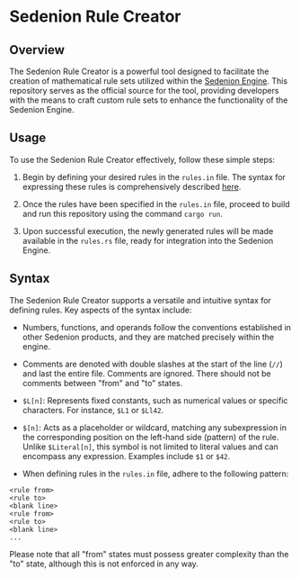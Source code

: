 # Sedenion Rule Creator

## Overview

The Sedenion Rule Creator is a powerful tool designed to facilitate the creation of mathematical rule sets utilized within the [Sedenion Engine](https://github.com/SedenionCas/sedenion-engine). This repository serves as the official source for the tool, providing developers with the means to craft custom rule sets to enhance the functionality of the Sedenion Engine.

## Usage

To use the Sedenion Rule Creator effectively, follow these simple steps:

1. Begin by defining your desired rules in the `rules.in` file. The syntax for expressing these rules is comprehensively described [here](https://github.com/SedenionCas/sedenion-rule-creator#syntax).

2. Once the rules have been specified in the `rules.in` file, proceed to build and run this repository using the command `cargo run`.

3. Upon successful execution, the newly generated rules will be made available in the `rules.rs` file, ready for integration into the Sedenion Engine.

## Syntax

The Sedenion Rule Creator supports a versatile and intuitive syntax for defining rules. Key aspects of the syntax include:

- Numbers, functions, and operands follow the conventions established in other Sedenion products, and they are matched precisely within the engine.

- Comments are denoted with double slashes at the start of the line (`//`) and last the entire file. Comments are ignored. There should not be comments between "from" and "to" states.

- `$L[n]`: Represents fixed constants, such as numerical values or specific characters. For instance, `$L1` or `$Ll42`.

- `$[n]`: Acts as a placeholder or wildcard, matching any subexpression in the corresponding position on the left-hand side (pattern) of the rule. Unlike `$Literal[n]`, this symbol is not limited to literal values and can encompass any expression. Examples include `$1` or `$42`.

- When defining rules in the `rules.in` file, adhere to the following pattern:

```
<rule from>
<rule to>
<blank line>
<rule from>
<rule to>
<blank line>
...
```

Please note that all "from" states must possess greater complexity than the "to" state, although this is not enforced in any way.

